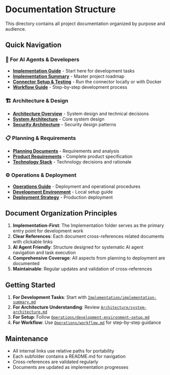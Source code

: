 # Documentation Structure

This directory contains all project documentation organized by purpose and audience.

## Quick Navigation

### 🚀 For AI Agents & Developers

- **[Implementation Guide](Implementation/README.md)** - Start here for development tasks
- **[Implementation Summary](Implementation/implementation-summary.md)** - Master project roadmap
- **[Connector Setup & Testing](Implementation/connector-setup-testing.md)** - Run the connector locally or with Docker
- **[Workflow Guide](Operations/workflow.md)** - Step-by-step development process

### 🏗️ Architecture & Design

- **[Architecture Overview](Architecture/README.md)** - System design and technical decisions
- **[System Architecture](Architecture/system-architecture.md)** - Core system design
- **[Security Architecture](Architecture/security-architecture.md)** - Security design patterns

### 📋 Planning & Requirements

- **[Planning Documents](Planning/README.md)** - Requirements and analysis
- **[Product Requirements](Planning/PRD.md)** - Complete product specification
- **[Technology Stack](Planning/tech-stack-analysis.md)** - Technology decisions and rationale

### ⚙️ Operations & Deployment

- **[Operations Guide](Operations/README.md)** - Deployment and operational procedures
- **[Development Environment](Operations/development-environment-setup.md)** - Local setup guide
- **[Deployment Strategy](Operations/deployment-devops-strategy.md)** - Production deployment

## Document Organization Principles

1. **Implementation-First**: The Implementation folder serves as the primary entry point for development work
2. **Clear References**: Each document cross-references related documents with clickable links
3. **AI Agent Friendly**: Structure designed for systematic AI agent navigation and task execution
4. **Comprehensive Coverage**: All aspects from planning to deployment are documented
5. **Maintainable**: Regular updates and validation of cross-references

## Getting Started

1. **For Development Tasks**: Start with [`Implementation/implementation-summary.md`](Implementation/implementation-summary.md)
2. **For Architecture Understanding**: Review [`Architecture/system-architecture.md`](Architecture/system-architecture.md)
3. **For Setup**: Follow [`Operations/development-environment-setup.md`](Operations/development-environment-setup.md)
4. **For Workflow**: Use [`Operations/workflow.md`](Operations/workflow.md) for step-by-step guidance

## Maintenance

- All internal links use relative paths for portability
- Each subfolder contains a README.md for navigation
- Cross-references are validated regularly
- Documents are updated as implementation progresses
